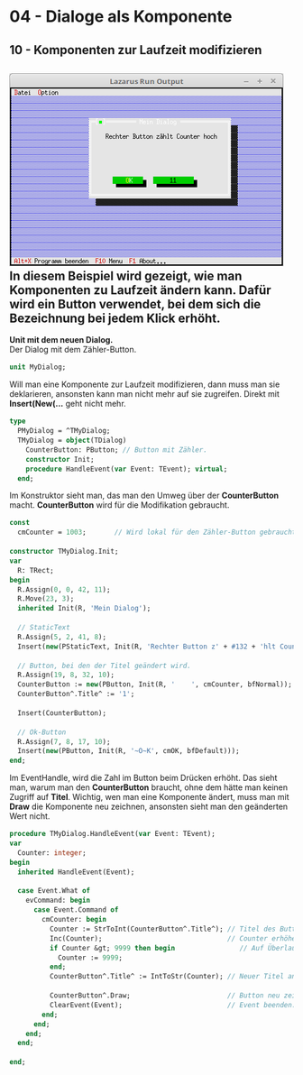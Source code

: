 # 04 - Dialoge als Komponente
## 10 - Komponenten zur Laufzeit modifizieren

![image.png](image.png)
In diesem Beispiel wird gezeigt, wie man Komponenten zu Laufzeit ändern kann.
Dafür wird ein Button verwendet, bei dem sich die Bezeichnung bei jedem Klick erhöht.
---
<b>Unit mit dem neuen Dialog.</b>
<br>
Der Dialog mit dem Zähler-Button.

```pascal
unit MyDialog;

```

Will man eine Komponente zur Laufzeit modifizieren, dann muss man sie deklarieren, ansonsten kann man nicht mehr auf sie zugreifen.
Direkt mit <b>Insert(New(...</b> geht nicht mehr.

```pascal
type
  PMyDialog = ^TMyDialog;
  TMyDialog = object(TDialog)
    CounterButton: PButton; // Button mit Zähler.
    constructor Init;
    procedure HandleEvent(var Event: TEvent); virtual;
  end;

```

Im Konstruktor sieht man, das man den Umweg über der <b>CounterButton</b> macht.
<b>CounterButton</b> wird für die Modifikation gebraucht.

```pascal
const
  cmCounter = 1003;       // Wird lokal für den Zähler-Button gebraucht.

constructor TMyDialog.Init;
var
  R: TRect;
begin
  R.Assign(0, 0, 42, 11);
  R.Move(23, 3);
  inherited Init(R, 'Mein Dialog');

  // StaticText
  R.Assign(5, 2, 41, 8);
  Insert(new(PStaticText, Init(R, 'Rechter Button z' + #132 + 'hlt Counter hoch')));

  // Button, bei den der Titel geändert wird.
  R.Assign(19, 8, 32, 10);
  CounterButton := new(PButton, Init(R, '    ', cmCounter, bfNormal));
  CounterButton^.Title^ := '1';

  Insert(CounterButton);

  // Ok-Button
  R.Assign(7, 8, 17, 10);
  Insert(new(PButton, Init(R, '~O~K', cmOK, bfDefault)));
end;

```

Im EventHandle, wird die Zahl im Button beim Drücken erhöht.
Das sieht man, warum man den <b>CounterButton</b> braucht, ohne dem hätte man keinen Zugriff auf <b>Titel</b>.
Wichtig, wen man eine Komponente ändert, muss man mit <b>Draw</b> die Komponente neu zeichnen, ansonsten sieht man den geänderten Wert nicht.

```pascal
procedure TMyDialog.HandleEvent(var Event: TEvent);
var
  Counter: integer;
begin
  inherited HandleEvent(Event);

  case Event.What of
    evCommand: begin
      case Event.Command of
        cmCounter: begin
          Counter := StrToInt(CounterButton^.Title^); // Titel des Button auslesen.
          Inc(Counter);                               // Counter erhöhen.
          if Counter &gt; 9999 then begin                // Auf Überlauf prüfen, weil nur 4 Zeichen zur Verfügung.
            Counter := 9999;
          end;
          CounterButton^.Title^ := IntToStr(Counter); // Neuer Titel an Button übergeben.

          CounterButton^.Draw;                        // Button neu zeichnen.
          ClearEvent(Event);                          // Event beenden.
        end;
      end;
    end;
  end;

end;

```


